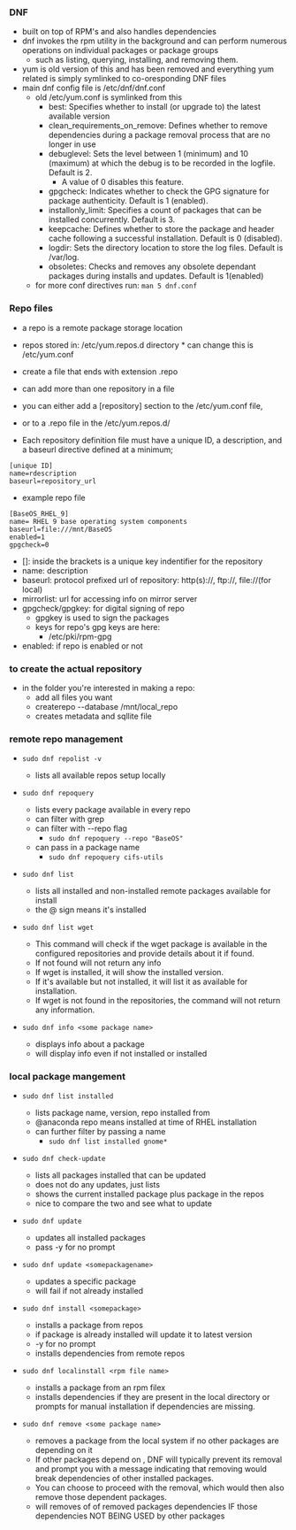 ### DNF
* built on top of RPM's and also handles dependencies
* dnf invokes the rpm utility in the background and can perform numerous operations on individual packages or package groups
    * such as listing, querying, installing, and removing them.
* yum is old version of this and has been removed and everything yum related is simply symlinked to co-oresponding DNF files
* main dnf config file is /etc/dnf/dnf.conf
    * old /etc/yum.conf is symlinked from this
        * best: Specifies whether to install (or upgrade to) the latest available version
        * clean_requirements_on_remove: Defines whether to remove dependencies during a package removal process that are no longer in use
        * debuglevel: Sets the level between 1 (minimum) and 10 (maximum) at which the debug is to be recorded in the logfile. Default is 2. 
            * A value of 0 disables this feature.
        * gpgcheck: Indicates whether to check the GPG signature for package authenticity. Default is 1 (enabled).
        * installonly_limit: Specifies a count of packages that can be installed concurrently. Default is 3.
        * keepcache: Defines whether to store the package and header cache following a successful installation. Default is 0 (disabled).
        * logdir: Sets the directory location to store the log files. Default is /var/log.
        * obsoletes: Checks and removes any obsolete dependant packages during installs and updates. Default is 1(enabled)
    * for more conf directives run: `man 5 dnf.conf`


### Repo files
* a repo is a remote package storage location

* repos stored in: /etc/yum.repos.d directory
        * can change this is /etc/yum.conf

* create a file that ends with extension .repo
* can add more than one repository in a file

* you can either add a [repository] section to the /etc/yum.conf file, 
* or to a .repo file in the /etc/yum.repos.d/

* Each repository definition file must have a unique ID, a description, and a baseurl directive defined at a minimum;

```
[unique ID]
name=rdescription
baseurl=repository_url
```

* example repo file
```
[BaseOS_RHEL_9]
name= RHEL 9 base operating system components
baseurl=file:///mnt/BaseOS
enabled=1
gpgcheck=0
```

* []: inside the brackets is a unique key indentifier for the repository
* name: description
* baseurl: protocol prefixed url of repository: http(s)://, ftp://, file://(for local)
* mirrorlist: url for accessing info on mirror server
* gpgcheck/gpgkey: for digital signing of repo
    * gpgkey is used to sign the packages
    * keys for repo's gpg keys are here:
        * /etc/pki/rpm-gpg
* enabled: if repo is enabled or not



### to create the actual repository

* in the folder you're interested in making a repo:
    * add all files you want
    * createrepo --database /mnt/local_repo
    * creates metadata and sqllite file



### remote repo management
* `sudo dnf repolist -v`
    * lists all available repos setup locally

* `sudo dnf repoquery`
    * lists every package available in every repo
    * can filter with grep
    * can filter with --repo flag
        * `sudo dnf repoquery --repo "BaseOS"`
    * can pass in a package name
        * `sudo dnf repoquery cifs-utils`

* `sudo dnf list`
    * lists all installed and non-installed remote packages available for install
    * the @ sign means it's installed

* `sudo dnf list wget`
    * This command will check if the wget package is available in the configured repositories and provide details about it if found.
    * If not found will not return any info 
    * If wget is installed, it will show the installed version. 
    * If it's available but not installed, it will list it as available for installation. 
    * If wget is not found in the repositories, the command will not return any information.

* `sudo dnf info <some package name>`
    * displays info about a package
    * will display info even if not installed or installed

### local package mangement
* `sudo dnf list installed`
    * lists package name, version, repo installed from
    * @anaconda repo means installed at time of RHEL installation
    * can further filter by passing a name
        * `sudo dnf list installed gnome*`

* `sudo dnf check-update`
    * lists all packages installed that can be updated
    * does not do any updates, just lists
    * shows the current installed package plus package in the repos
    * nice to compare the two and see what to update

* `sudo dnf update`
    * updates all installed packages
    * pass -y for no prompt

* `sudo dnf update <somepackagename>`
    * updates a specific package
    * will fail if not already installed

* `sudo dnf install <somepackage>`
    * installs a package from repos
    * if package is already installed will update it to latest version
    * -y for no prompt
    * installs dependencies from remote repos

* `sudo dnf localinstall <rpm file name>`
    * installs a package from an rpm filex
    * installs dependencies if they are present in the local directory or prompts for manual installation if dependencies are missing.


* `sudo dnf remove <some package name>`
    * removes a package from the local system if no other packages are depending on it
    * If other packages depend on <package-name>, DNF will typically prevent its removal and prompt you with a message indicating that removing <package-name> would break dependencies of other installed packages.
    * You can choose to proceed with the removal, which would then also remove those dependent packages. 
    * will removes of of removed packages dependencies IF those dependencies NOT BEING USED by other packages
